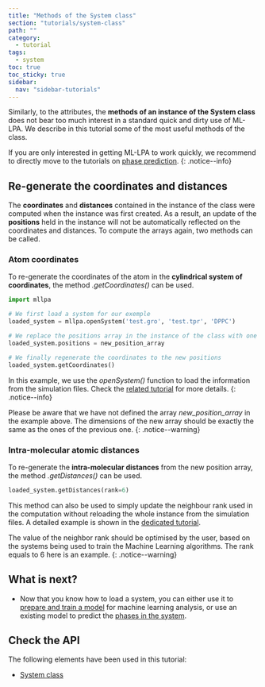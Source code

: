 ```yaml
---
title: "Methods of the System class"
section: "tutorials/system-class"
path: ""
category:
  - tutorial
tags:
  - system
toc: true
toc_sticky: true
sidebar:
  nav: "sidebar-tutorials"
---
```


Similarly, to the attributes, the **methods of an instance of the System class** does not bear too much interest
in a standard quick and dirty use of ML-LPA. We describe in this tutorial some of the most useful methods of the class.

If you are only interested in getting ML-LPA to work quickly, we recommend to directly
move to the tutorials on [phase prediction]().
{: .notice--info}

## Re-generate the coordinates and distances

The **coordinates** and **distances** contained in the instance of the class were computed when the
instance was first created. As a result, an update of the **positions** held in the instance will not be
automatically reflected on the coordinates and distances. To compute the arrays again, two methods
can be called.

### Atom coordinates

To re-generate the coordinates of the atom in the **cylindrical system of coordinates**, the
method *.getCoordinates()* can be used.

```python
import mllpa

# We first load a system for our exemple
loaded_system = mllpa.openSystem('test.gro', 'test.tpr', 'DPPC')

# We replace the positions array in the instance of the class with one generated previously
loaded_system.positions = new_position_array

# We finally regenerate the coordinates to the new positions
loaded_system.getCoordinates()
```

In this example, we use the *openSystem()* function to load the information from
the simulation files. Check the [related tutorial](/mllpa/documentation/tutorials/loading-files/1-simulation-files/) for more details.
{: .notice--info}

Please be aware that we have not defined the array *new_position_array* in the example above.
The dimensions of the new array should be exactly the same as the ones of the previous one.
{: .notice--warning}

### Intra-molecular atomic distances

To re-generate the **intra-molecular distances** from the new position array, the
method *.getDistances()* can be used.

```python
loaded_system.getDistances(rank=6)
```

This method can also be used to simply update the neighbour rank used in the computation without
reloading the whole instance from the simulation files. A detailed example is shown in the [dedicated tutorial](/mllpa/documentation/tutorials/phase-prediction/2-rank-optimisation/).

The value of the neighbor rank should be optimised by the user, based on the systems
being used to train the Machine Learning algorithms. The rank equals to 6 here is
an example.
{: .notice--warning}

## What is next?

* Now that you know how to load a system, you can either use it to [prepare and train a model](/mllpa/documentation/tutorials/phase-prediction/1-training/) for
    machine learning analysis, or use an existing model to predict the [phases in the system](/mllpa/documentation/tutorials/phase-prediction/3-ml-prediction/).

## Check the API

The following elements have been used in this tutorial:

* [System class](/mllpa/documentation/api/classes/system/)
